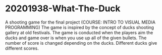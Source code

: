 # 20201938-What-The-Duck
A shooting game for the final project (COURSE: INTRO TO VISUAL MEDIA PROGRAMMING)
The game is inspired by the concept of ducks shooting gallery at old festivals. 
The game is conducted when the players aim the ducks and game over is when you use up all of the given bullets.
The number of score is changed depending on the ducks. Different ducks give different scores.
